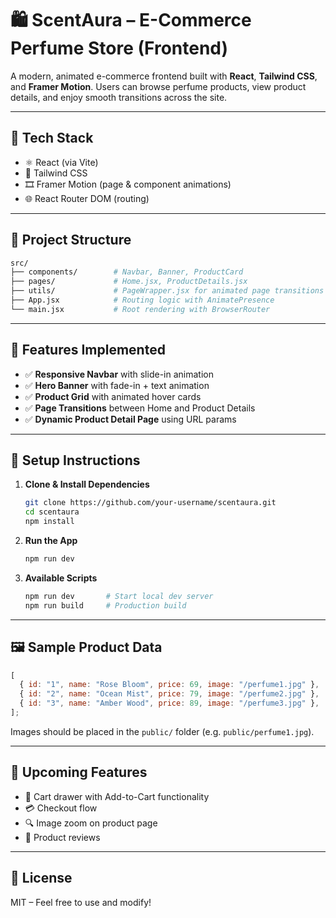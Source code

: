 # 🛍️ ScentAura – E-Commerce Perfume Store (Frontend)

A modern, animated e-commerce frontend built with **React**, **Tailwind CSS**, and **Framer Motion**. Users can browse perfume products, view product details, and enjoy smooth transitions across the site.

---

## 🚀 Tech Stack

- ⚛️ React (via Vite)
- 🎨 Tailwind CSS
- 🎞️ Framer Motion (page & component animations)
- 🌐 React Router DOM (routing)

---

## 📁 Project Structure

```bash
src/
├── components/        # Navbar, Banner, ProductCard
├── pages/             # Home.jsx, ProductDetails.jsx
├── utils/             # PageWrapper.jsx for animated page transitions
├── App.jsx            # Routing logic with AnimatePresence
└── main.jsx           # Root rendering with BrowserRouter
```

---

## 📸 Features Implemented

- ✅ **Responsive Navbar** with slide-in animation
- ✅ **Hero Banner** with fade-in + text animation
- ✅ **Product Grid** with animated hover cards
- ✅ **Page Transitions** between Home and Product Details
- ✅ **Dynamic Product Detail Page** using URL params

---

## 🧰 Setup Instructions

1. **Clone & Install Dependencies**

   ```bash
   git clone https://github.com/your-username/scentaura.git
   cd scentaura
   npm install
   ```

2. **Run the App**

   ```bash
   npm run dev
   ```

3. **Available Scripts**

   ```bash
   npm run dev       # Start local dev server
   npm run build     # Production build
   ```

---

## 🖼️ Sample Product Data

```js
[
  { id: "1", name: "Rose Bloom", price: 69, image: "/perfume1.jpg" },
  { id: "2", name: "Ocean Mist", price: 79, image: "/perfume2.jpg" },
  { id: "3", name: "Amber Wood", price: 89, image: "/perfume3.jpg" },
];
```

Images should be placed in the `public/` folder (e.g. `public/perfume1.jpg`).

---

## 🌟 Upcoming Features

- 🛒 Cart drawer with Add-to-Cart functionality
- 💳 Checkout flow
- 🔍 Image zoom on product page
- 💬 Product reviews

---

## 📄 License

MIT – Feel free to use and modify!
